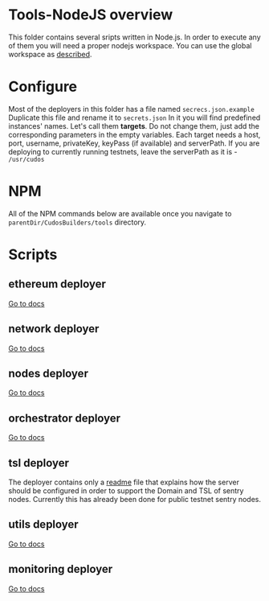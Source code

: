 # Tools-NodeJS overview

This folder contains several sripts written in Node.js. In order to execute any of them you will need a proper nodejs workspace. You can use the global workspace as [described](../workspace/readme.md).

# Configure

Most of the deployers in this folder has a file named <code>secrecs.json.example</code> Duplicate this file and rename it to <code>secrets.json</code> In it you will find predefined instances' names. Let's call them **targets**. Do not change them, just add the corresponding parameters in the empty variables. Each target needs a host, port, username, privateKey, keyPass (if available) and serverPath. If you are deploying to currently running testnets, leave the serverPath as it is - <code>/usr/cudos</code>

# NPM

All of the NPM commands below are available once you navigate to <code>parentDir/CudosBuilders/tools</code> directory.

# Scripts

## ethereum deployer

[Go to docs](./tools-nodejs/deployer-ethereum/readme.md)

## network deployer

[Go to docs](./tools-nodejs/deployer-network/readme.md)

## nodes deployer

[Go to docs](./tools-nodejs/deployer-nodes/readme.md)

## orchestrator deployer

[Go to docs](./tools-nodejs/deployer-orchestrator/readme.md)

## tsl deployer

The deployer contains only a [readme](./tools-nodejs/deployer-tls/readme.md) file that explains how the server should be configured in order to support the Domain and TSL of sentry nodes. Currently this has already been done for public testnet sentry nodes.

## utils deployer

[Go to docs](./tools-nodejs/deployer-utils/readme.md)

## monitoring deployer

[Go to docs](./tools-nodejs/deployer-monitoring/readme.md)
